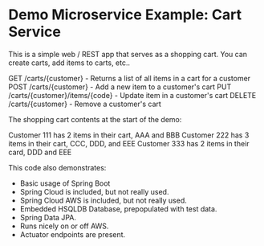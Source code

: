 # Demo Microservice Example:  Cart Service

This is a simple web / REST app that serves as a shopping cart.  You can create carts, add items to carts, etc..

GET  /carts/{customer} - Returns a list of all items in a cart for a customer
POST /carts/{customer} - Add a new item to a customer's cart
PUT  /carts/{customer}/items/{code} - Update item in a customer's cart
DELETE /carts/{customer} - Remove a customer's cart

The shopping cart contents at the start of the demo:

Customer 111 has 2 items in their cart, AAA and BBB
Customer 222 has 3 items in their cart, CCC, DDD, and EEE
Customer 333 has 2 items in their card, DDD and EEE


This code also demonstrates:
- Basic usage of Spring Boot
- Spring Cloud is included, but not really used.
- Spring Cloud AWS is included, but not really used.
- Embedded HSQLDB Database, prepopulated with test data.
- Spring Data JPA.
- Runs nicely on or off AWS.
- Actuator endpoints are present.
